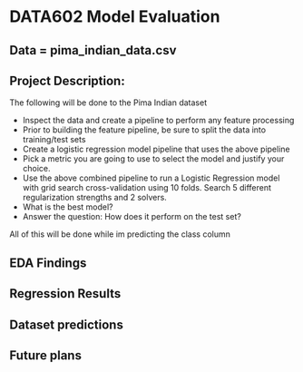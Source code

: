 # DATA602 Model Evaluation
## Data = pima_indian_data.csv

## Project Description:
The following will be done to the Pima Indian dataset

* Inspect the data and create a pipeline to perform any feature processing
* Prior to building the feature pipeline, be sure to split the data into training/test sets
* Create a logistic regression model pipeline that uses the above pipeline
* Pick a metric you are going to use to select the model and justify your choice.
* Use the above combined pipeline to run a Logistic Regression model with grid search cross-validation using 10 folds. Search 5 different regularization strengths and 2 solvers. 
* What is the best model?
* Answer the question: How does it perform on the test set?

All of this will be done while im predicting the class column

## EDA Findings



## Regression Results


## Dataset predictions


## Future plans
